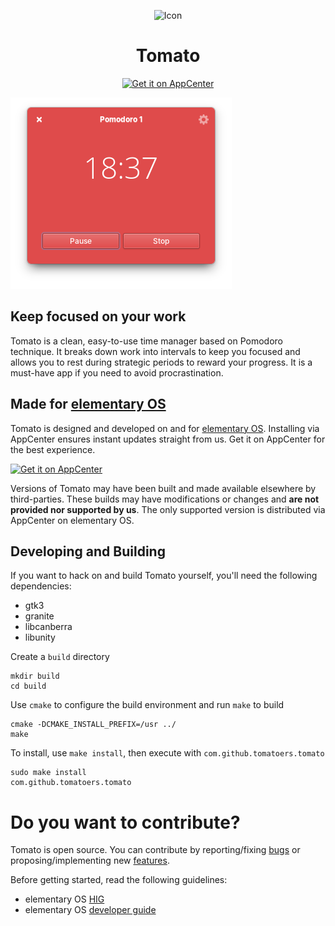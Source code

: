 <p align="center">
  <img src="data/icons/128x128/apps/com.github.tomatoers.tomato.png?raw=true" alt="Icon" />
</p>
<h1 align="center">Tomato</h1>
<p align="center">
  <a href="https://appcenter.elementary.io/com.github.tomatoers.tomato"><img src="https://appcenter.elementary.io/badge.svg" alt="Get it on AppCenter" /></a>
</p>

![Screenshot](data/screenshots/pomodoro.png?raw=true)

## Keep focused on your work

Tomato is a clean, easy-to-use time manager based on Pomodoro technique. It breaks down work into intervals to keep you focused and allows you to rest during strategic periods to reward your progress. It is a must-have app if you need to avoid procrastination.

## Made for [elementary OS](https://elementary.io)

Tomato is designed and developed on and for [elementary OS](https://elementary.io). Installing via AppCenter ensures instant updates straight from us. Get it on AppCenter for the best experience.

[![Get it on AppCenter](https://appcenter.elementary.io/badge.svg?new)](https://appcenter.elementary.io/com.github.tomatoers.tomato)

Versions of Tomato may have been built and made available elsewhere by third-parties. These builds may have modifications or changes and **are not provided nor supported by us**. The only supported version is distributed via AppCenter on elementary OS.

## Developing and Building

If you want to hack on and build Tomato yourself, you'll need the following dependencies:

- gtk3
- granite
- libcanberra
- libunity

Create a `build` directory

```shell
mkdir build
cd build
```

Use `cmake` to configure the build environment and run `make` to build

```shell
cmake -DCMAKE_INSTALL_PREFIX=/usr ../
make
```

To install, use `make install`, then execute with `com.github.tomatoers.tomato`

```shell
sudo make install
com.github.tomatoers.tomato
```

# Do you want to contribute?

Tomato is open source. You can contribute by reporting/fixing [bugs](https://github.com/tomatoers/tomato/issues) or proposing/implementing new [features](https://github.com/tomatoers/tomato/issues).

Before getting started, read the following guidelines:

- elementary OS [HIG](https://elementary.io/docs/human-interface-guidelines#human-interface-guidelines)
- elementary OS [developer guide](https://elementary.io/docs/code/getting-started#developer-sdk)